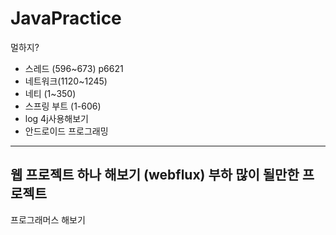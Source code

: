 # JavaPractice
멀하지?
- 스레드 (596~673) p6621
- 네트워크(1120~1245)
- 네티 (1~350)
- 스프링 부트 (1-606)
- log 4j사용해보기 
- 안드로이드 프로그래밍
--------------------------------------
웹 프로젝트 하나 해보기 (webflux)
부하 많이 될만한 프로젝트
-------------------------------------
프로그래머스 해보기
